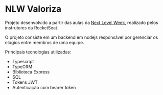 # NLW Valoriza
Projeto desenvolvido a partir das aulas da [Next Level Week](https://nextlevelweek.com/), realizado pelos instrutores da RocketSeat.

O projeto consiste em um backend em nodejs responsável por gerenciar os elogios entre membros de uma equipe.

Principais tecnologias utilizadas:
 - Typescript
 - TypeORM
 - Biblioteca Express
 - SQL
 - Tokens JWT
 - Autenticação com bearer token
